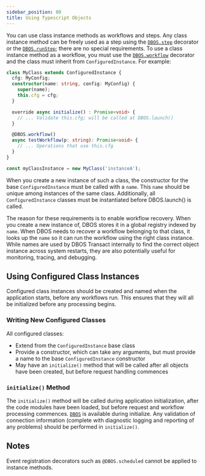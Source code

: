 ```yaml
---
sidebar_position: 80
title: Using Typescript Objects
---
```


You can use class instance methods as workflows and steps.
Any class instance method can be freely used as a step using the [`DBOS.step`](../reference/workflows-steps.md#dbosstep) decorator or the [`DBOS.runStep`](../reference/workflows-steps.md#dbosrunstep); there are no special requirements.
To use a class instance method as a workflow, you must use the [`DBOS.workflow`](../reference/workflows-steps.md#dbosworkflow) decorator and the class must inherit from `ConfiguredInstance`.
For example:

```typescript
class MyClass extends ConfiguredInstance {
  cfg: MyConfig;
  constructor(name: string, config: MyConfig) {
    super(name);
    this.cfg = cfg;
  }

  override async initialize() : Promise<void> {
    // ... Validate this.cfg; will be called at DBOS.launch()
  }

  @DBOS.workflow()
  async testWorkflow(p: string): Promise<void> {
    // ... Operations that use this.cfg
  }
}

const myClassInstance = new MyClass('instanceA');
```

When you create a new instance of such a class, the constructor for the base `ConfiguredInstance` must be called with a `name`.
This `name` should be unique among instances of the same class.
Additionally, all `ConfiguredInstance` classes must be instantiated before DBOS.launch() is called.

The reason for these requirements is to enable workflow recovery.  When you create a new instance of, DBOS stores it in a global registry indexed by `name`.  When DBOS needs to recover a workflow belonging to that class, it looks up the `name` so it can run the workflow using the right class instance.  While names are used by DBOS Transact internally to find the correct object instance across system restarts, they are also potentially useful for monitoring, tracing, and debugging.

## Using Configured Class Instances
Configured class instances should be created and named when the application starts, before any workflows run.  This ensures that they will all be initialized before any processing begins.

### Writing New Configured Classes
All configured classes:
* Extend from the `ConfiguredInstance` base class
* Provide a constructor, which can take any arguments, but must provide a name to the base `ConfiguredInstance` constructor
* May have an `initialize()` method that will be called after all objects have been created, but before request handling commences

### `initialize()` Method
The `initialize()` method will be called during application initialization, after the code modules have been loaded, but before request and workflow processing commences.  [`DBOS`](../reference/dbos-class.md) is available during initialize.  Any validation of connection information (complete with diagnostic logging and reporting of any problems) should be performed in `initialize()`.

## Notes
Event registration decorators such as `@DBOS.scheduled` cannot be applied to instance methods.